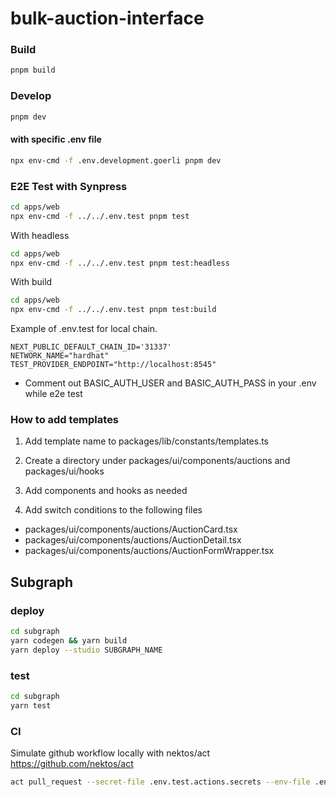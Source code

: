 # bulk-auction-interface

### Build

```bash
pnpm build
```

### Develop

```bash
pnpm dev
```

#### with specific .env file

```bash
npx env-cmd -f .env.development.goerli pnpm dev
```

### E2E Test with Synpress

```bash
cd apps/web
npx env-cmd -f ../../.env.test pnpm test
```

With headless

```bash
cd apps/web
npx env-cmd -f ../../.env.test pnpm test:headless
```

With build

```bash
cd apps/web
npx env-cmd -f ../../.env.test pnpm test:build
```

Example of .env.test for local chain.

```
NEXT_PUBLIC_DEFAULT_CHAIN_ID='31337'
NETWORK_NAME="hardhat"
TEST_PROVIDER_ENDPOINT="http://localhost:8545"
```

- Comment out BASIC_AUTH_USER and BASIC_AUTH_PASS in your .env while e2e test

### How to add templates

1. Add template name to packages/lib/constants/templates.ts

2. Create a directory under packages/ui/components/auctions and packages/ui/hooks

3. Add components and hooks as needed

4. Add switch conditions to the following files

- packages/ui/components/auctions/AuctionCard.tsx
- packages/ui/components/auctions/AuctionDetail.tsx
- packages/ui/components/auctions/AuctionFormWrapper.tsx

## Subgraph

### deploy

```bash
cd subgraph
yarn codegen && yarn build
yarn deploy --studio SUBGRAPH_NAME
```

### test

```bash
cd subgraph
yarn test
```

### CI

Simulate github workflow locally with nektos/act
https://github.com/nektos/act

```bash
act pull_request --secret-file .env.test.actions.secrets --env-file .env.test.actions --artifact-server-path /PATH/TO/ARTIFACTS/ --artifact-server-addr $(ipconfig getifaddr en0)
```
